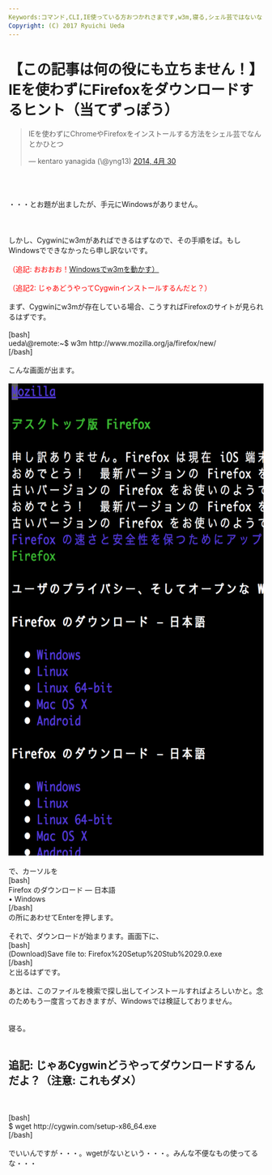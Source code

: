 ```yaml
---
Keywords:コマンド,CLI,IE使っている方おつかれさまです,w3m,寝る,シェル芸ではないな・・・
Copyright: (C) 2017 Ryuichi Ueda
---
```


# 【この記事は何の役にも立ちません！】IEを使わずにFirefoxをダウンロードするヒント（当てずっぽう）
<blockquote class="twitter-tweet" lang="ja"><p>IEを使わずにChromeやFirefoxをインストールする方法をシェル芸でなんとかひとつ</p>&mdash; kentaro yanagida (\@yng13) <a href="https://twitter.com/yng13/statuses/461503780643540992">2014, 4月 30</a></blockquote><br />
<script async src="//platform.twitter.com/widgets.js" charset="utf-8"></script><br />
<br />
・・・とお題が出ましたが、手元にWindowsがありません。<br />
<br />
<!--more--><br />
<br />
しかし、Cygwinにw3mがあればできるはずなので、その手順をば。もしWindowsでできなかったら申し訳ないです。<br />
<br />
<span style="color:red">（追記: おおおお！<a href="http://news.mynavi.jp/articles/2013/07/09/w3m/002.html">Windowsでw3mを動かす）</a></span><br />
<br />
<span style="color:red">（追記2: じゃあどうやってCygwinインストールするんだと？）</span><br />
<br />
まず、Cygwinにw3mが存在している場合、こうすればFirefoxのサイトが見られるはずです。<br />
<br />
[bash]<br />
ueda\@remote:~$ w3m http://www.mozilla.org/ja/firefox/new/<br />
[/bash]<br />
<br />
こんな画面が出ます。<br />
<br />
<a href="スクリーンショット-2014-04-30-23.11.30.png"><img src="スクリーンショット-2014-04-30-23.11.30-687x1024.png" alt="スクリーンショット 2014-04-30 23.11.30" width="625" height="931" class="aligncenter size-large wp-image-3077" /></a><br />
<br />
で、カーソルを<br />
[bash]<br />
Firefox のダウンロード — 日本語<br />
 • Windows<br />
[/bash]<br />
の所にあわせてEnterを押します。<br />
<br />
それで、ダウンロードが始まります。画面下に、<br />
[bash]<br />
(Download)Save file to: Firefox%20Setup%20Stub%2029.0.exe<br />
[/bash]<br />
と出るはずです。<br />
<br />
あとは、このファイルを検索で探し出してインストールすればよろしいかと。念のためもう一度言っておきますが、Windowsでは検証しておりません。<br />
<br />
<br />
寝る。<br />
<br />
<h2>追記: じゃあCygwinどうやってダウンロードするんだよ？（注意: これもダメ）</h2><br />
<br />
[bash]<br />
$ wget http://cygwin.com/setup-x86_64.exe<br />
[/bash]<br />
<br />
でいいんですが・・・。wgetがないという・・・。みんな不便なもの使ってるな・・・
